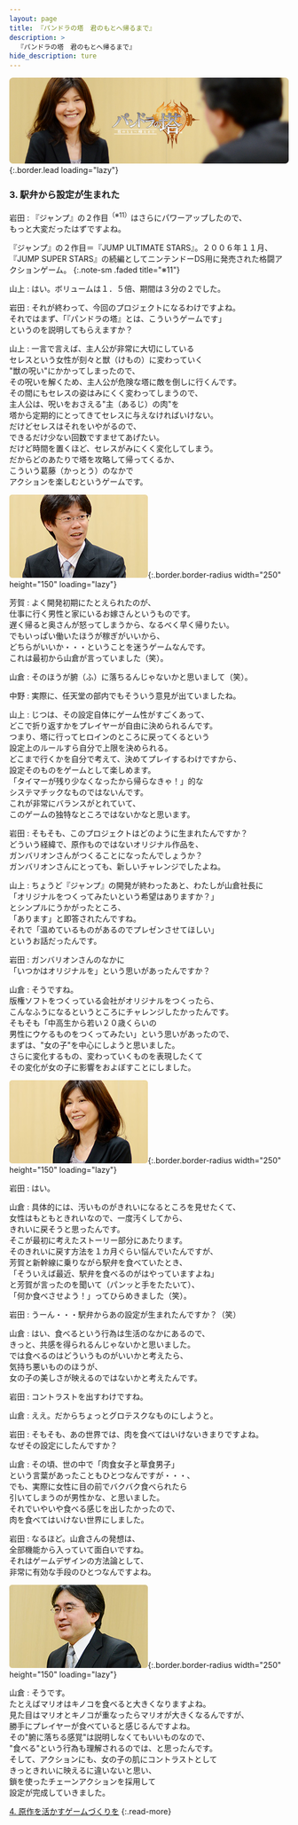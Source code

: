 ```yaml
---
layout: page
title: 『パンドラの塔　君のもとへ帰るまで』
description: >
  『パンドラの塔　君のもとへ帰るまで』
hide_description: ture
---
```


![](/others/interviews/jp/wii/sx3j/vol1/img/mainvisual3.jpg){:.border.lead loading="lazy"}

### 3. 駅弁から設定が生まれた

岩田
: 『ジャンプ』の２作目<sup>（※11）</sup>はさらにパワーアップしたので、<br>もっと大変だったはずですよね。

『ジャンプ』の２作目＝『JUMP ULTIMATE STARS』。２００６年１１月、『JUMP SUPER STARS』の続編としてニンテンドーDS用に発売された格闘アクションゲーム。
{:.note-sm .faded title="※11"}

山上
: はい。ボリュームは１．５倍、期間は３分の２でした。

岩田
: それが終わって、今回のプロジェクトになるわけですよね。<br>それではまず、「『パンドラの塔』とは、こういうゲームです」<br>というのを説明してもらえますか？

山上
: 一言で言えば、主人公が非常に大切にしている<br>セレスという女性が刻々と獣（けもの）に変わっていく<br>&quot;獣の呪い&quot;にかかってしまったので、<br>その呪いを解くため、主人公が危険な塔に敵を倒しに行くんです。<br>その間にもセレスの姿はみにくく変わってしまうので、<br>主人公は、呪いをおさえる&quot;主（あるじ）の肉&quot;を<br>塔から定期的にとってきてセレスに与えなければいけない。<br>だけどセレスはそれをいやがるので、<br>できるだけ少ない回数ですませてあげたい。<br>だけど時間を置くほど、セレスがみにくく変化してしまう。<br>だからどのあたりで塔を攻略して帰ってくるか、<br>こういう葛藤（かっとう）のなかで<br>アクションを楽しむというゲームです。

![](/others/interviews/jp/wii/sx3j/vol1/img/photo10.jpg){:.border.border-radius width="250" height="150" loading="lazy"}

芳賀
: よく開発初期にたとえられたのが、<br>仕事に行く男性と家にいるお嫁さんというものです。<br>遅く帰ると奥さんが怒ってしまうから、なるべく早く帰りたい。<br>でもいっぱい働いたほうが稼ぎがいいから、<br>どちらがいいか・・・ということを迷うゲームなんです。<br>これは最初から山倉が言っていました（笑）。

山倉
: そのほうが腑（ふ）に落ちるんじゃないかと思いまして（笑）。

中野
: 実際に、任天堂の部内でもそういう意見が出ていましたね。

山上
: じつは、その設定自体にゲーム性がすごくあって、<br>どこで折り返すかをプレイヤーが自由に決められるんです。<br>つまり、塔に行ってヒロインのところに戻ってくるという<br>設定上のルールすら自分で上限を決められる。<br>どこまで行くかを自分で考えて、決めてプレイするわけですから、<br>設定そのものをゲームとして楽しめます。<br>「タイマーが残り少なくなったから帰らなきゃ！」的な<br>システマチックなものではないんです。<br>これが非常にバランスがとれていて、<br>このゲームの独特なところではないかなと思います。

岩田
: そもそも、このプロジェクトはどのように生まれたんですか？<br>どういう経緯で、原作ものではないオリジナル作品を、<br>ガンバリオンさんがつくることになったんでしょうか？<br>ガンバリオンさんにとっても、新しいチャレンジでしたよね。

山上
: ちょうど『ジャンプ』の開発が終わったあと、わたしが山倉社長に<br>「オリジナルをつくってみたいという希望はありますか？」<br>とシンプルにうかがったところ、<br>「あります」と即答されたんですね。<br>それで「温めているものがあるのでプレゼンさせてほしい」<br>というお話だったんです。

岩田
: ガンバリオンさんのなかに<br>「いつかはオリジナルを」という思いがあったんですか？

山倉
: そうですね。<br>版権ソフトをつくっている会社がオリジナルをつくったら、<br>こんなふうになるというところにチャレンジしたかったんです。<br>そもそも「中高生から若い２０歳くらいの<br>男性にウケるものをつくってみたい」という思いがあったので、<br>まずは、"女の子"を中心にしようと思いました。<br>さらに変化するもの、変わっていくものを表現したくて<br>その変化が女の子に影響をおよぼすことにしました。

![](/others/interviews/jp/wii/sx3j/vol1/img/photo11.jpg){:.border.border-radius width="250" height="150" loading="lazy"}

岩田
: はい。

山倉
: 具体的には、汚いものがきれいになるところを見せたくて、<br>女性はもともときれいなので、一度汚くしてから、<br>きれいに戻そうと思ったんです。<br>そこが最初に考えたストーリー部分にあたります。<br>そのきれいに戻す方法を１カ月ぐらい悩んでいたんですが、<br>芳賀と新幹線に乗りながら駅弁を食べていたとき、<br>「そういえば最近、駅弁を食べるのがはやっていますよね」<br>と芳賀が言ったのを聞いて（パンッと手をたたいて）、<br>「何か食べさせよう！」ってひらめきました（笑）。

岩田
: うーん・・・駅弁からあの設定が生まれたんですか？（笑） 

山倉
: はい、食べるという行為は生活のなかにあるので、<br>きっと、共感を得られるんじゃないかと思いました。<br>では食べるのはどういうものがいいかと考えたら、<br>気持ち悪いもののほうが、<br>女の子の美しさが映えるのではないかと考えたんです。

岩田
: コントラストを出すわけですね。

山倉
: ええ。だからちょっとグロテスクなものにしようと。

岩田
: そもそも、あの世界では、肉を食べてはいけないきまりですよね。<br>なぜその設定にしたんですか？

山倉
: その頃、世の中で「肉食女子と草食男子」<br>という言葉があったこともひとつなんですが・・・、<br>でも、実際に女性に目の前でバクバク食べられたら<br>引いてしまうのが男性かな、と思いました。<br>それでいやいや食べる感じを出したかったので、<br>肉を食べてはいけない世界にしました。

岩田
: なるほど。山倉さんの発想は、<br>全部機能から入っていて面白いですね。<br>それはゲームデザインの方法論として、<br>非常に有効な手段のひとつなんですよね。

![](/others/interviews/jp/wii/sx3j/vol1/img/photo12.jpg){:.border.border-radius width="250" height="150" loading="lazy"}

山倉
: そうです。<br>たとえばマリオはキノコを食べると大きくなりますよね。<br>見た目はマリオとキノコが重なったらマリオが大きくなるんですが、<br>勝手にプレイヤーが食べていると感じるんですよね。<br>その&quot;腑に落ちる感覚&quot;は説明しなくてもいいものなので、<br>&quot;食べる&quot;という行為も理解されるのでは、と思ったんです。<br>そして、アクションにも、女の子の肌にコントラストとして<br>きっときれいに映えるに違いないと思い、<br>鎖を使ったチェーンアクションを採用して<br>設定が完成していきました。

[4. 原作を活かすゲームづくりを](4.md)
{:.read-more}

